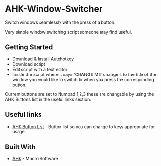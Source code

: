 # AHK-Window-Switcher
Switch windows seamlessly with the press of a button.

Very simple window switching script someone may find useful.

## Getting Started
* Download & Install Autohotkey
* Download script
* Edit script with a text editor
* Inside the script where it says 'CHANGE ME' change it to the title of the window you would like to switch to when you press the corresponding button.

Current buttons are set to Numpad 1,2,3 these are changable by using the AHK Buttons list in the useful links section.

## Useful links

* [AHK Button List](https://autohotkey.com/docs/KeyList.htm) - Button list so you can change to keys appropriate for usage.

## Built With

* [AHK](https://www.autohotkey.com/) - Macro Software

